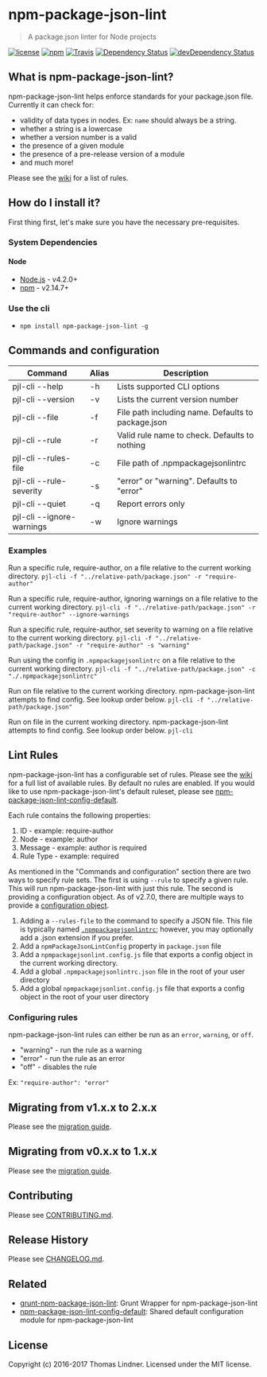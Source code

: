 # npm-package-json-lint

> A package.json linter for Node projects


[![license](https://img.shields.io/github/license/tclindner/npm-package-json-lint.svg?maxAge=2592000&style=flat-square)](https://github.com/tclindner/npm-package-json-lint/blob/master/LICENSE)
[![npm](https://img.shields.io/npm/v/npm-package-json-lint.svg?maxAge=2592000?style=flat-square)](https://www.npmjs.com/package/npm-package-json-lint)
[![Travis](https://img.shields.io/travis/tclindner/npm-package-json-lint.svg?maxAge=2592000?style=flat-square)](https://travis-ci.org/tclindner/npm-package-json-lint)
[![Dependency Status](https://david-dm.org/tclindner/npm-package-json-lint.svg?style=flat-square)](https://david-dm.org/tclindner/npm-package-json-lint)
[![devDependency Status](https://david-dm.org/tclindner/npm-package-json-lint/dev-status.svg?style=flat-square)](https://david-dm.org/tclindner/npm-package-json-lint#info=devDependencies)


## What is npm-package-json-lint?

npm-package-json-lint helps enforce standards for your package.json file.
Currently it can check for:

* validity of data types in nodes. Ex: `name` should always be a string.
* whether a string is a lowercase
* whether a version number is a valid
* the presence of a given module
* the presence of a pre-release version of a module
* and much more!

Please see the [wiki](https://github.com/tclindner/npm-package-json-lint/wiki) for a list of rules.

## How do I install it?

First thing first, let's make sure you have the necessary pre-requisites.

### System Dependencies

#### Node

* [Node.js](https://nodejs.org/) - v4.2.0+
* [npm](http://npmjs.com) - v2.14.7+

### Use the cli

* `npm install npm-package-json-lint -g`

## Commands and configuration

| Command | Alias | Description |
|---|---|---|
| pjl-cli --help | -h | Lists supported CLI options |
| pjl-cli --version | -v | Lists the current version number |
| pjl-cli --file <file path> | -f | File path including name. Defaults to package.json |
| pjl-cli --rule <rule name> | -r | Valid rule name to check. Defaults to nothing |
| pjl-cli --rules-file <file path> | -c | File path of .npmpackagejsonlintrc |
| pjl-cli --rule-severity <rule severity> | -s | "error" or "warning". Defaults to "error" |
| pjl-cli --quiet | -q | Report errors only |
| pjl-cli --ignore-warnings | -w | Ignore warnings |

### Examples

Run a specific rule, require-author, on a file relative to the current working directory.
`pjl-cli -f "../relative-path/package.json" -r "require-author"`

Run a specific rule, require-author, ignoring warnings on a file relative to the current working directory.
`pjl-cli -f "../relative-path/package.json" -r "require-author" --ignore-warnings`

Run a specific rule, require-author, set severity to warning on a file relative to the current working directory.
`pjl-cli -f "../relative-path/package.json" -r "require-author" -s "warning"`

Run using the config in `.npmpackagejsonlintrc` on a file relative to the current working directory.
`pjl-cli -f "../relative-path/package.json" -c "./.npmpackagejsonlintrc"`

Run on file relative to the current working directory. npm-package-json-lint attempts to find config. See lookup order below.
`pjl-cli -f "../relative-path/package.json"`

Run on file in the current working directory. npm-package-json-lint attempts to find config. See lookup order below.
`pjl-cli`

## Lint Rules

npm-package-json-lint has a configurable set of rules. Please see the [wiki](https://github.com/tclindner/npm-package-json-lint/wiki) for a full list of available rules. By default no rules are enabled. If you would like to use npm-package-json-lint's default ruleset, please see [npm-package-json-lint-config-default](https://github.com/tclindner/npm-package-json-lint-config-default).

Each rule contains the following properties:

  1. ID - example: require-author
  2. Node - example: author
  3. Message - example: author is required
  4. Rule Type - example: required

As mentioned in the "Commands and configuration" section there are two ways to specify rule sets. The first is using `--rule` to specify a given rule. This will run npm-package-json-lint with just this rule. The second is providing a configuration object. As of v2.7.0, there are multiple ways to provide a [configuration object](https://github.com/tclindner/npm-package-json-lint/wiki/configuration).

  1. Adding a `--rules-file` to the command to specify a JSON file. This file is typically named [`.npmpackagejsonlintrc`](https://github.com/tclindner/npm-package-json-lint/wiki/npm-package-json-lint-rc); however, you may optionally add a .json extension if you prefer.
  2. Add a `npmPackageJsonLintConfig` property in `package.json` file
  3. Add a `npmpackagejsonlint.config.js` file that exports a config object in the current working directory.
  4. Add a global `.npmpackagejsonlintrc.json` file in the root of your user directory
  5. Add a global `npmpackagejsonlint.config.js` file that exports a config object in the root of your user directory

### Configuring rules

npm-package-json-lint rules can either be run as an `error`, `warning`, or `off`.

* "warning" - run the rule as a warning
* "error" - run the rule as an error
* "off" - disables the rule

Ex: `"require-author": "error"`

## Migrating from v1.x.x to 2.x.x

Please see the [migration guide](https://github.com/tclindner/npm-package-json-lint/wiki/migrating-from-v1-to-v2).

## Migrating from v0.x.x to 1.x.x

Please see the [migration guide](https://github.com/tclindner/npm-package-json-lint/wiki/migrating-from-v0-to-v1).

## Contributing

Please see [CONTRIBUTING.md](CONTRIBUTING.md).

## Release History

Please see [CHANGELOG.md](CHANGELOG.md).

## Related

* [grunt-npm-package-json-lint](https://github.com/tclindner/grunt-npm-package-json-lint): Grunt Wrapper for npm-package-json-lint
* [npm-package-json-lint-config-default](https://github.com/tclindner/npm-package-json-lint-config-default): Shared default configuration module for npm-package-json-lint

## License

Copyright (c) 2016-2017 Thomas Lindner. Licensed under the MIT license.
